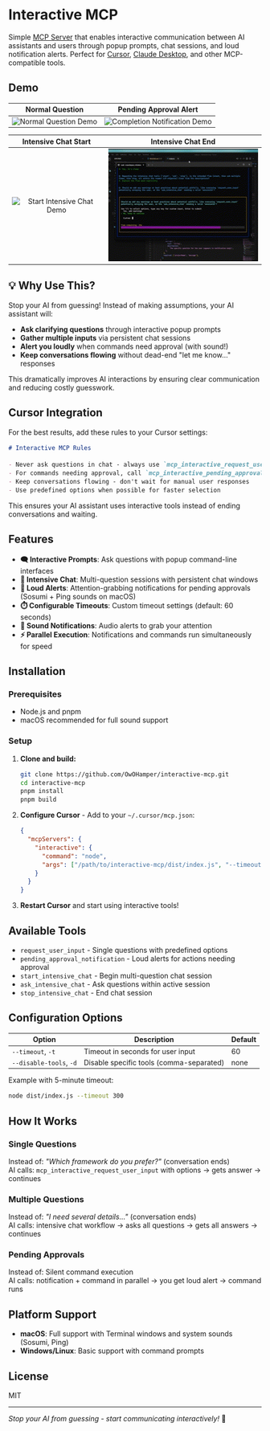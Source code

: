 # Interactive MCP

Simple [MCP Server](https://modelcontextprotocol.io/) that enables interactive communication between AI assistants and users through popup prompts, chat sessions, and loud notification alerts. Perfect for [Cursor](https://www.cursor.com), [Claude Desktop](https://claude.ai/desktop), and other MCP-compatible tools.

## Demo

|                      Normal Question                       |                       Pending Approval Alert                        |
| :--------------------------------------------------------: | :-----------------------------------------------------------------: |
| ![Normal Question Demo](./docs/assets/normal-question.gif) | ![Completion Notification Demo](./docs/assets/end-notification.gif) |

|                         Intensive Chat Start                         |                        Intensive Chat End                        |
| :------------------------------------------------------------------: | :--------------------------------------------------------------: |
| ![Start Intensive Chat Demo](./docs/assets/start-intensive-chat.gif) | ![End Intensive Chat Demo](./docs/assets/end-intensive-chat.gif) |

## 💡 Why Use This?

Stop your AI from guessing! Instead of making assumptions, your AI assistant will:

- **Ask clarifying questions** through interactive popup prompts
- **Gather multiple inputs** via persistent chat sessions
- **Alert you loudly** when commands need approval (with sound!)
- **Keep conversations flowing** without dead-end "let me know..." responses

This dramatically improves AI interactions by ensuring clear communication and reducing costly guesswork.

## Cursor Integration

For the best results, add these rules to your Cursor settings:

```markdown
# Interactive MCP Rules

- Never ask questions in chat - always use `mcp_interactive_request_user_input` or intensive chat tools
- For commands needing approval, call `mcp_interactive_pending_approval_notification` and the actual command tool in PARALLEL (same tool call batch) for faster execution
- Keep conversations flowing - don't wait for manual user responses
- Use predefined options when possible for faster selection
```

This ensures your AI assistant uses interactive tools instead of ending conversations and waiting.

## Features

- **🗨️ Interactive Prompts**: Ask questions with popup command-line interfaces
- **💬 Intensive Chat**: Multi-question sessions with persistent chat windows
- **🚨 Loud Alerts**: Attention-grabbing notifications for pending approvals (Sosumi + Ping sounds on macOS)
- **⏱️ Configurable Timeouts**: Custom timeout settings (default: 60 seconds)
- **🎵 Sound Notifications**: Audio alerts to grab your attention
- **⚡ Parallel Execution**: Notifications and commands run simultaneously for speed

## Installation

### Prerequisites

- Node.js and pnpm
- macOS recommended for full sound support

### Setup

1. **Clone and build:**

   ```bash
   git clone https://github.com/OwOHamper/interactive-mcp.git
   cd interactive-mcp
   pnpm install
   pnpm build
   ```

2. **Configure Cursor** - Add to your `~/.cursor/mcp.json`:

   ```json
   {
     "mcpServers": {
       "interactive": {
         "command": "node",
         "args": ["/path/to/interactive-mcp/dist/index.js", "--timeout", "300"]
       }
     }
   }
   ```

3. **Restart Cursor** and start using interactive tools!

## Available Tools

- `request_user_input` - Single questions with predefined options
- `pending_approval_notification` - Loud alerts for actions needing approval
- `start_intensive_chat` - Begin multi-question chat session
- `ask_intensive_chat` - Ask questions within active session
- `stop_intensive_chat` - End chat session

## Configuration Options

| Option                  | Description                              | Default |
| ----------------------- | ---------------------------------------- | ------- |
| `--timeout`, `-t`       | Timeout in seconds for user input        | 60      |
| `--disable-tools`, `-d` | Disable specific tools (comma-separated) | none    |

Example with 5-minute timeout:

```bash
node dist/index.js --timeout 300
```

## How It Works

### Single Questions

Instead of: _"Which framework do you prefer?"_ (conversation ends)  
AI calls: `mcp_interactive_request_user_input` with options → gets answer → continues

### Multiple Questions

Instead of: _"I need several details..."_ (conversation ends)  
AI calls: intensive chat workflow → asks all questions → gets all answers → continues

### Pending Approvals

Instead of: Silent command execution  
AI calls: notification + command in parallel → you get loud alert → command runs

## Platform Support

- **macOS**: Full support with Terminal windows and system sounds (Sosumi, Ping)
- **Windows/Linux**: Basic support with command prompts

## License

MIT

---

_Stop your AI from guessing - start communicating interactively!_ 🎯
